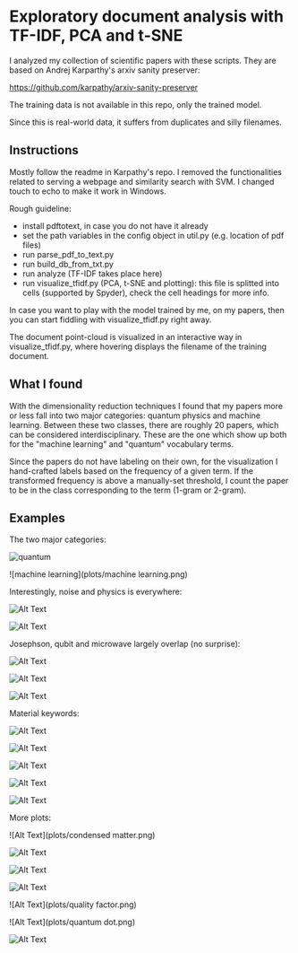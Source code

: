 # Exploratory document analysis with TF-IDF, PCA and t-SNE

I analyzed my collection of scientific papers with these scripts. They are 
based on Andrej Karparthy's arxiv sanity preserver:

https://github.com/karpathy/arxiv-sanity-preserver

The training data is not available in this repo, only the trained model.

Since this is real-world data, it suffers from duplicates and silly filenames.

## Instructions

Mostly follow the readme in Karpathy's repo. I removed the functionalities 
related to serving a webpage and similarity search with SVM. I changed touch
to echo to make it work in Windows.


Rough guideline:

* install pdftotext, in case you do not have it already
* set the path variables in the config object in util.py (e.g. location of pdf files)
* run parse_pdf_to_text.py
* run build_db_from_txt.py
* run analyze (TF-IDF takes place here)
* run visualize_tfidf.py (PCA, t-SNE and plotting): this file is splitted into
cells (supported by Spyder), check the cell headings for more info. 

In case you want to play with the model trained by me, on my papers, then you
can start fiddling with visualize_tfidf.py right away.

The document point-cloud is visualized in an interactive way in visualize_tfidf.py,
where hovering displays the filename of the training document. 

## What I found

With the dimensionality reduction techniques I found that my papers more or less
fall into two major categories: quantum physics and machine learning. Between
these two classes, there are roughly 20 papers, which can be considered
interdisciplinary. These are the one which show up both for the "machine learning"
and "quantum" vocabulary terms. 

Since the papers do not have labeling on their own, for the visualization I
hand-crafted labels based on the frequency of a given term. If the transformed
frequency is above a manually-set threshold, I count the paper to be in the
class corresponding to the term (1-gram or 2-gram).

## Examples

The two major categories:

![quantum](plots/quantum.png)

![machine learning](plots/machine learning.png)

Interestingly, noise and physics is everywhere:

![Alt Text](plots/noise.png)

![Alt Text](plots/physics.png)

Josephson, qubit and microwave largely overlap (no surprise):


![Alt Text](plots/josephson.png)

![Alt Text](plots/qubit.png)


![Alt Text](plots/microwave.png)

Material keywords:

![Alt Text](plots/epitaxial.png)

![Alt Text](plots/graphene.png)

![Alt Text](plots/nanowire.png)

![Alt Text](plots/semiconductor.png)

![Alt Text](plots/superconductor.png)

More plots:

![Alt Text](plots/condensed matter.png)

![Alt Text](plots/cryogenic.png)

![Alt Text](plots/electronics.png)

![Alt Text](plots/engineering.png)

![Alt Text](plots/quality factor.png)

![Alt Text](plots/quantum dot.png)

![Alt Text](plots/topological.png)
